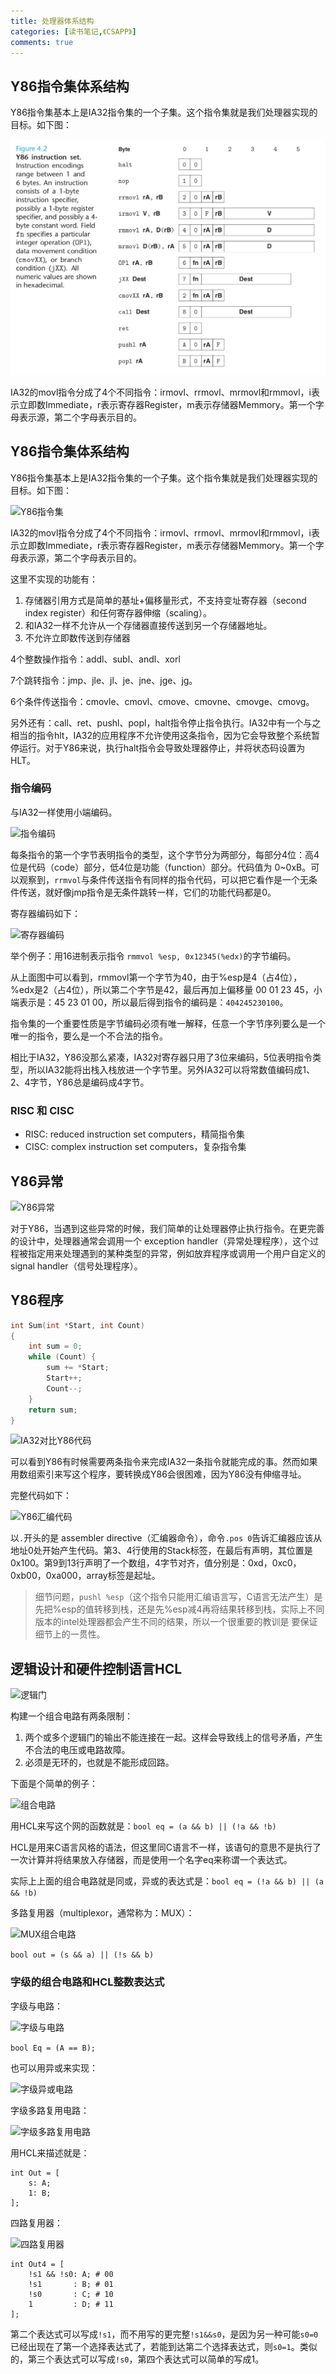 ```yaml
---
title: 处理器体系结构
categories: [读书笔记,《CSAPP》]
comments: true
---
```


## Y86指令集体系结构

Y86指令集基本上是IA32指令集的一个子集。这个指令集就是我们处理器实现的目标。如下图：

![Y86指令集](../../images/2018/Y86指令集.png)

IA32的movl指令分成了4个不同指令：irmovl、rrmovl、mrmovl和rmmovl，i表示立即数Immediate，r表示寄存器Register，m表示存储器Memmory。第一个字母表示源，第二个字母表示目的。

<!-- more -->

## Y86指令集体系结构

Y86指令集基本上是IA32指令集的一个子集。这个指令集就是我们处理器实现的目标。如下图：

![Y86指令集](../../../../images/2018/Y86指令集.png)

IA32的movl指令分成了4个不同指令：irmovl、rrmovl、mrmovl和rmmovl，i表示立即数Immediate，r表示寄存器Register，m表示存储器Memmory。第一个字母表示源，第二个字母表示目的。

这里不实现的功能有：

1. 存储器引用方式是简单的基址+偏移量形式，不支持变址寄存器（second index register）和任何寄存器伸缩（scaling）。
2. 和IA32一样不允许从一个存储器直接传送到另一个存储器地址。
3. 不允许立即数传送到存储器

4个整数操作指令：addl、subl、andl、xorl

7个跳转指令：jmp、jle、jl、je、jne、jge、jg。

6个条件传送指令：cmovle、cmovl、cmove、cmovne、cmovge、cmovg。

另外还有：call、ret、pushl、popl，halt指令停止指令执行。IA32中有一个与之相当的指令hlt，IA32的应用程序不允许使用这条指令，因为它会导致整个系统暂停运行。对于Y86来说，执行halt指令会导致处理器停止，并将状态码设置为HLT。

### 指令编码

与IA32一样使用小端编码。

![指令编码](../../../../images/2018/指令编码.png)

每条指令的第一个字节表明指令的类型，这个字节分为两部分，每部分4位：高4位是代码（code）部分，低4位是功能（function）部分。代码值为 0~0xB。可以观察到，`rrmvol`与条件传送指令有同样的指令代码，可以把它看作是一个无条件传送，就好像jmp指令是无条件跳转一样，它们的功能代码都是0。

寄存器编码如下：

![寄存器编码](../../../../images/2018/寄存器编码.png)

举个例子：用16进制表示指令 `rmmvol %esp, 0x12345(%edx)`的字节编码。

从上面图中可以看到，rmmovl第一个字节为40，由于%esp是4（占4位），%edx是2（占4位），所以第二个字节是42，最后再加上偏移量 00 01 23 45，小端表示是：45 23 01 00，所以最后得到指令的编码是：`404245230100`。

指令集的一个重要性质是字节编码必须有唯一解释，任意一个字节序列要么是一个唯一的指令，要么是一个不合法的指令。

相比于IA32，Y86没那么紧凑，IA32对寄存器只用了3位来编码，5位表明指令类型，所以IA32能将出栈入栈放进一个字节里。另外IA32可以将常数值编码成1、2、4字节，Y86总是编码成4字节。

### RISC 和 CISC

- RISC: reduced instruction set computers，精简指令集
- CISC: complex instruction set computers，复杂指令集

## Y86异常

![Y86异常](../../../../images/2018/Y86异常.png)

对于Y86，当遇到这些异常的时候，我们简单的让处理器停止执行指令。在更完善的设计中，处理器通常会调用一个 exception handler（异常处理程序），这个过程被指定用来处理遇到的某种类型的异常，例如放弃程序或调用一个用户自定义的 signal handler（信号处理程序）。

## Y86程序

```C
int Sum(int *Start, int Count)
{
    int sum = 0;
    while (Count) {
        sum += *Start;
        Start++;
        Count--;
    }
    return sum; 
}
```

![IA32对比Y86代码](../../../../images/2018/IA32对比Y86代码.png)

可以看到Y86有时候需要两条指令来完成IA32一条指令就能完成的事。然而如果用数组索引来写这个程序，要转换成Y86会很困难，因为Y86没有伸缩寻址。

完整代码如下：

![Y86汇编代码](../../../../images/2018/Y86汇编代码.png)

以`.`开头的是 assembler directive（汇编器命令），命令`.pos 0`告诉汇编器应该从地址0处开始产生代码。第3、4行使用的Stack标签，在最后有声明，其位置是0x100。第9到13行声明了一个数组，4字节对齐，值分别是：0xd，0xc0，0xb00，0xa000，array标签是起址。

>细节问题，`pushl %esp`（这个指令只能用汇编语言写，C语言无法产生）是先把%esp的值转移到栈，还是先%esp减4再将结果转移到栈，实际上不同版本的intel处理器都会产生不同的结果，所以一个很重要的教训是
要保证细节上的一贯性。

## 逻辑设计和硬件控制语言HCL

![逻辑门](../../../../images/2018/逻辑门.png)

构建一个组合电路有两条限制：

1. 两个或多个逻辑门的输出不能连接在一起。这样会导致线上的信号矛盾，产生不合法的电压或电路故障。
2. 必须是无环的，也就是不能形成回路。

下面是个简单的例子：

![组合电路](../../../../images/2018/组合电路.png)

用HCL来写这个网的函数就是：`bool eq = (a && b) || (!a && !b)`

HCL是用来C语言风格的语法，但这里同C语言不一样，该语句的意思不是执行了一次计算并将结果放入存储器，而是使用一个名字eq来称谓一个表达式。

实际上上面的组合电路就是同或，异或的表达式是：`bool eq = (!a && b) || (a && !b)`

多路复用器（multiplexor，通常称为：MUX）：

![MUX组合电路](../../../../images/2018/MUX组合电路.png)

`bool out = (s && a) || (!s && b)`

### 字级的组合电路和HCL整数表达式

字级与电路：

![字级与电路](../../../../images/2018/字级与电路.png)

`bool Eq = (A == B);`

也可以用异或来实现：

![字级异或电路](../../../../images/2018/字级异或电路.png)

字级多路复用电路：

![字级多路复用电路](../../../../images/2018/字级多路复用电路.png)

用HCL来描述就是：

```
int Out = [
    s: A;
    1: B;
];
```

四路复用器：

![四路复用器](../../../../images/2018/四路复用器.png)

```
int Out4 = [
    !s1 && !s0: A; # 00
    !s1       : B; # 01
    !s0       : C; # 10
    1         : D; # 11
];
```

第二个表达式可以写成`!s1`，而不用写的更完整`!s1&&s0`，是因为另一种可能`s0=0`已经出现在了第一个选择表达式了，若能到达第二个选择表达式，则`s0=1`。类似的，第三个表达式可以写成`!s0`，第四个表达式可以简单的写成1。




